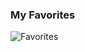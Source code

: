 ### My Favorites

![Favorites](https://skillicons.dev/icons?theme=dark&i=svelte,ts,neovim,vscode,github,md,linux)

<!--
### Github Stats ⚡
  
![Github stats](https://github-readme-stats-test2user-aqil.vercel.app/api?username=test2user-aqil&theme=github_dark&line_height=28&rank_icon=github&count_private=true&hide_border=true&show_icons=true)
![Top Langs](https://github-readme-stats-test2user-aqil.vercel.app/api/top-langs/?username=test2user-aqil&layout=donut&theme=github_dark&count_private=true&hide_border=true&exclude_repo=pacperro-os.github.io,dotfiles)
-->
